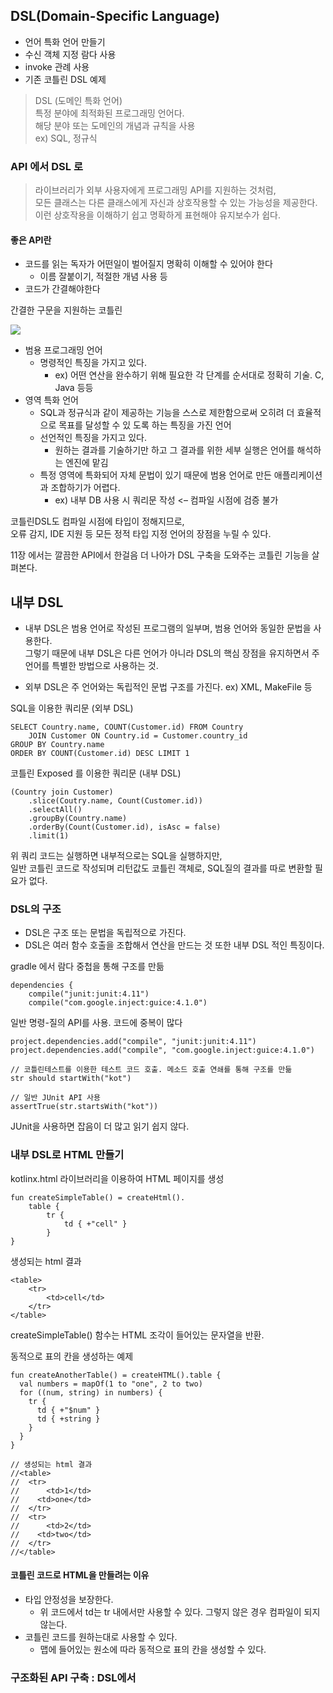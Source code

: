 ## DSL(Domain-Specific Language)

- 언어 특화 언어 만들기
- 수신 객체 지정 람다 사용
- invoke 관례 사용
- 기존 코틀린 DSL 예제

>DSL (도메인 특화 언어)  
특정 분야에 최적화된 프로그래밍 언어다.  
해당 분야 또는 도메인의 개념과 규칙을 사용  
ex) SQL, 정규식

### API 에서 DSL 로

>라이브러리가 외부 사용자에게 프로그래밍 API를 지원하는 것처럼,  
모든 클래스는 다른 클래스에게 자신과 상호작용할 수 있는 가능성을 제공한다.  
이런 상호작용을 이해하기 쉽고 명확하게 표현해야 유지보수가 쉽다.

#### 좋은 API란
- 코드를 읽는 독자가 어떤일이 벌어질지 명확히 이해할 수 있어야 한다
  - 이름 잘붙이기, 적절한 개념 사용 등
- 코드가 간결해야한다

간결한 구문을 지원하는 코틀린

![](https://user-images.githubusercontent.com/4969393/142151194-803336a8-9b72-4d62-ab52-d0c1207b4c85.png)

* 범용 프로그래밍 언어
    * 명령적인 특징을 가지고 있다.
        * ex) 어떤 연산을 완수하기 위해 필요한 각 단계를 순서대로 정확히 기술. C, Java 등등
* 영역 특화 언어
    * SQL과 정규식과 같이 제공하는 기능을 스스로 제한함으로써 오히려 더 효율적으로 목표를 달성할 수 있 도록 하는 특징을 가진 언어
    * 선언적인 특징을 가지고 있다.
        * 원하는 결과를 기술하기만 하고 그 결과를 위한 세부 실행은 언어를 해석하는 엔진에 맡김
    * 특정 영역에 특화되어 자체 문법이 있기 때문에 범용 언어로 만든 애플리케이션과 조합하기가 어렵다.
        * ex) 내부 DB 사용 시 쿼리문 작성 <– 컴파일 시점에 검증 불가

코틀린DSL도 컴파일 시점에 타입이 정해지므로,  
오류 감지, IDE 지원 등 모든 정적 타입 지정 언어의 장점을 누릴 수 있다.

11장 에서는 깔끔한 API에서 한걸음 더 나아가 DSL 구축을 도와주는 코틀린 기능을 살펴본다.

## 내부 DSL

- 내부 DSL은 범용 언어로 작성된 프로그램의 일부며, 범용 언어와 동일한 문법을 사용한다.  
그렇기 때문에 내부 DSL은 다른 언어가 아니라 DSL의 핵심 장점을 유지하면서 주 언어를 특별한 방법으로 사용하는 것.

- 외부 DSL은 주 언어와는 독립적인 문법 구조를 가진다. ex) XML, MakeFile 등

SQL을 이용한 쿼리문 (외부 DSL)
```
SELECT Country.name, COUNT(Customer.id) FROM Country
	JOIN Customer ON Country.id = Customer.country_id
GROUP BY Country.name
ORDER BY COUNT(Customer.id) DESC LIMIT 1
```

코틀린 Exposed 를 이용한 쿼리문 (내부 DSL)
```
(Country join Customer)
	.slice(Coutry.name, Count(Customer.id))
	.selectAll()
	.groupBy(Country.name)
	.orderBy(Count(Customer.id), isAsc = false)
	.limit(1)
```
위 쿼리 코드는 실행하면 내부적으로는 SQL을 실행하지만,  
일반 코틀린 코드로 작성되며 리턴값도 코틀린 객체로, SQL질의 결과를 따로 변환할 필요가 없다.


### DSL의 구조

- DSL은 구조 또는 문법을 독립적으로 가진다.
- DSL은 여러 함수 호출을 조합해서 연산을 만드는 것 또한 내부 DSL 적인 특징이다.

gradle 에서 람다 중첩을 통해 구조를 만듦
```
dependencies {
	compile("junit:junit:4.11")
	compile("com.google.inject:guice:4.1.0")
```

일반 명령-질의 API를 사용. 코드에 중복이 많다
```
project.dependencies.add("compile", "junit:junit:4.11")
project.dependencies.add("compile", "com.google.inject:guice:4.1.0")
```

```
// 코틀린테스트를 이용한 테스트 코드 호출. 메소드 호출 연쇄를 통해 구조를 만듦
str should startWith("kot")

// 일반 JUnit API 사용
assertTrue(str.startsWith("kot"))
```
JUnit을 사용하면 잡음이 더 많고 읽기 쉽지 않다.

### 내부 DSL로 HTML 만들기

kotlinx.html 라이브러리을 이용하여 HTML 페이지를 생성
```
fun createSimpleTable() = createHtml().
	table {
		tr {
			td { +"cell" }
		}
}
```

생성되는 html 결과
```
<table>
	<tr>
		<td>cell</td>
	</tr>
</table>
```
createSimpleTable() 함수는 HTML 조각이 들어있는 문자열을 반환.

동적으로 표의 칸을 생성하는 예제
```
fun createAnotherTable() = createHTML().table {
  val numbers = mapOf(1 to "one", 2 to two)
  for ((num, string) in numbers) {
    tr {
      td { +"$num" }
      td { +string }
    }
  }
}

// 생성되는 html 결과
//<table>
//	<tr>
//		<td>1</td>
//    <td>one</td>
//	</tr>
//	<tr>
//		<td>2</td>
//    <td>two</td>
//	</tr>
//</table>
```

#### 코틀린 코드로 HTML을 만들려는 이유
- 타입 안정성을 보장한다.
  - 위 코드에서 td는 tr 내에서만 사용할 수 있다. 그렇지 않은 경우 컴파일이 되지 않는다.
- 코틀린 코드를 원하는대로 사용할 수 있다.
  - 맵에 들어있는 원소에 따라 동적으로 표의 칸을 생성할 수 있다.

### 구조화된 API 구축 : DSL에서 





